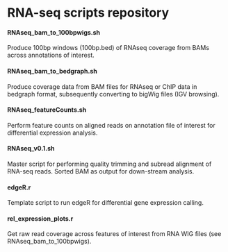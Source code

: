 # RNA-seq scripts repository

#### RNAseq_bam_to_100bpwigs.sh
Produce 100bp windows (100bp.bed) of RNAseq coverage from BAMs across annotations of interest.

#### RNAseq_bam_to_bedgraph.sh	
Produce coverage data from BAM files for RNAseq or ChIP data in bedgraph format, subsequently converting to bigWig files (IGV browsing). 

#### RNAseq_featureCounts.sh
Perform feature counts on aligned reads on annotation file of interest for differential expression analysis.

#### RNAseq_v0.1.sh
Master script for performing quality trimming and subread alignment of RNA-seq reads. Sorted BAM as output for down-stream analysis.

#### edgeR.r
Template script to run edgeR for differential gene expression calling.

#### rel_expression_plots.r
Get raw read coverage across features of interest from RNA WIG files (see RNAseq_bam_to_100bpwigs).

